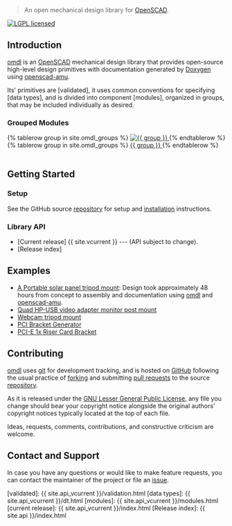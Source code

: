 > An open mechanical design library for [OpenSCAD].

[![LGPL licensed](https://img.shields.io/badge/license-LGPL-blue.svg?style=flat)](https://raw.githubusercontent.com/royasutton/omdl/master/lgpl-2.1.txt)


Introduction
------------

[omdl] is an [OpenSCAD] mechanical design library that provides
open-source high-level design primitives with documentation generated
by [Doxygen] using [openscad-amu].

Its' primitives are [validated], it uses common conventions for
specifying [data types], and is divided into component [modules],
organized in groups, that may be included individually as desired.


### Grouped Modules ###

<table>
  {% tablerow group in site.omdl_groups %}
    <a href="{{ site.api_vcurrent }}/group__{{ group }}.svg">
      <img src="{{ site.api_vcurrent }}/group__{{ group }}.svg"
        alt="{{ group }}" />
    </a>
  {% endtablerow %}
  {% tablerow group in site.omdl_groups %}
    <a href="{{ site.api_vcurrent }}/group__{{ group }}.html">
      {{ group }}
    </a>
  {% endtablerow %}
</table>


Getting Started
---------------


### Setup ###

See the GitHub source [repository] for setup and [installation]
instructions.


### Library API ###

* [Current release] {{ site.vcurrent }} --- (API subject to change).
* [Release index]


Examples
--------

* [A Portable solar panel tripod mount](http://www.thingiverse.com/thing:2051608):
  Design took approximately 48 hours from concept to assembly and
  documentation using [omdl] and [openscad-amu].
* [Quad HP-USB video adapter monitor post mount](https://www.thingiverse.com/thing:2807314)
* [Webcam tripod mount](https://www.thingiverse.com/thing:2811619)
* [PCI Bracket Generator](https://www.thingiverse.com/thing:2836187)
* [PCI-E 1x Riser Card Bracket](https://www.thingiverse.com/thing:2841089)

Contributing
------------

[omdl] uses [git] for development tracking, and is hosted on [GitHub]
following the usual practice of [forking] and submitting [pull requests]
to the source [repository].

As it is released under the [GNU Lesser General Public License], any
file you change should bear your copyright notice alongside the
original authors' copyright notices typically located at the top of
each file.

Ideas, requests, comments, contributions, and constructive criticism
are welcome.


Contact and Support
-------------------

In case you have any questions or would like to make feature requests,
you can contact the maintainer of the project or file an [issue].


[validated]: {{ site.api_vcurrent }}/validation.html
[data types]: {{ site.api_vcurrent }}/dt.html
[modules]: {{ site.api_vcurrent }}/modules.html
[current release]: {{ site.api_vcurrent }}/index.html
[Release index]: {{ site.api }}/index.html


[GNU Lesser General Public License]: https://www.gnu.org/licenses/lgpl.html

[omdl]: https://royasutton.github.io/omdl
[repository]: https://github.com/royasutton/omdl
[issue]: https://github.com/royasutton/omdl/issues

[installation]: https://github.com/royasutton/omdl#recommended-install-method

[openscad-amu]: https://royasutton.github.io/openscad-amu

[Doxygen]: http://www.stack.nl/~dimitri/doxygen/index.html
[Doxygen markups]: http://www.stack.nl/~dimitri/doxygen/manual/commands.html

[OpenSCAD]: http://www.openscad.org

[git]: http://git-scm.com
[GitHub]: http://github.com
[forking]: http://help.github.com/forking
[pull requests]: https://help.github.com/articles/about-pull-requests
